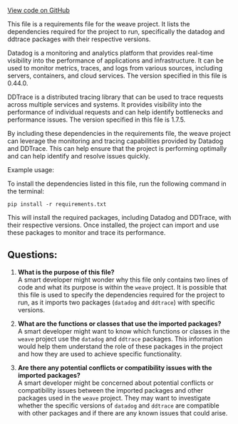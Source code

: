 [View code on GitHub](https://github.com/wandb/weave/requirements.datadog.txt)

This file is a requirements file for the weave project. It lists the dependencies required for the project to run, specifically the datadog and ddtrace packages with their respective versions.

Datadog is a monitoring and analytics platform that provides real-time visibility into the performance of applications and infrastructure. It can be used to monitor metrics, traces, and logs from various sources, including servers, containers, and cloud services. The version specified in this file is 0.44.0.

DDTrace is a distributed tracing library that can be used to trace requests across multiple services and systems. It provides visibility into the performance of individual requests and can help identify bottlenecks and performance issues. The version specified in this file is 1.7.5.

By including these dependencies in the requirements file, the weave project can leverage the monitoring and tracing capabilities provided by Datadog and DDTrace. This can help ensure that the project is performing optimally and can help identify and resolve issues quickly.

Example usage:

To install the dependencies listed in this file, run the following command in the terminal:

```
pip install -r requirements.txt
```

This will install the required packages, including Datadog and DDTrace, with their respective versions. Once installed, the project can import and use these packages to monitor and trace its performance.
## Questions: 
 1. **What is the purpose of this file?**\
A smart developer might wonder why this file only contains two lines of code and what its purpose is within the `weave` project. It is possible that this file is used to specify the dependencies required for the project to run, as it imports two packages (`datadog` and `ddtrace`) with specific versions.

2. **What are the functions or classes that use the imported packages?**\
A smart developer might want to know which functions or classes in the `weave` project use the `datadog` and `ddtrace` packages. This information would help them understand the role of these packages in the project and how they are used to achieve specific functionality.

3. **Are there any potential conflicts or compatibility issues with the imported packages?**\
A smart developer might be concerned about potential conflicts or compatibility issues between the imported packages and other packages used in the `weave` project. They may want to investigate whether the specific versions of `datadog` and `ddtrace` are compatible with other packages and if there are any known issues that could arise.